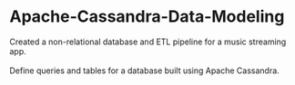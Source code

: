 # Apache-Cassandra-Data-Modeling 
Created a non-relational database and ETL pipeline for a music streaming app. <br />  
Define queries and tables for a database built using Apache Cassandra.   

